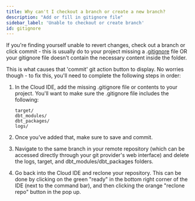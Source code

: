 ```yaml
---
title: Why can't I checkout a branch or create a new branch?
description: "Add or fill in gitignore file"
sidebar_label: 'Unable to checkout or create branch'
id: gitignore
---
```


If you're finding yourself unable to revert changes, check out a branch or click commit - this is usually do to your project missing a .[gitignore](https://github.com/dbt-labs/dbt-starter-project/blob/main/.gitignore) file OR your gitignore file doesn't contain the necessary content inside the folder. 

This is what causes that 'commit' git action button to display. No worries though - to fix this, you'll need to complete the following steps in order:

1. In the Cloud IDE, add the missing .gitignore file or contents to your project. You'll want to make sure the .gitignore file includes the following:

    ```shell
    target/
    dbt_modules/
    dbt_packages/
    logs/
    ```

2. Once you've added that, make sure to save and commit.

3. Navigate to the same branch in your remote repository (which can be accessed directly through your git provider's web interface) and delete the logs, target, and dbt_modules/dbt_packages folders.

4. Go back into the Cloud IDE and reclone your repository. This can be done by clicking on the green "ready" in the bottom right corner of the IDE (next to the command bar), and then clicking the orange "reclone repo" button in the pop up.

